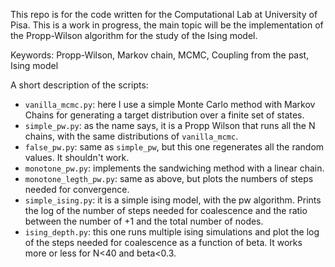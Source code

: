 This repo is for the code written for the Computational Lab at University of
Pisa.
This is a work in progress, the main topic will be the implementation of the
Propp-Wilson algorithm for the study of the Ising model.

Keywords: Propp-Wilson, Markov chain, MCMC, Coupling from the past, Ising model

A short description of the scripts:
- `vanilla_mcmc.py`: here I use a simple Monte Carlo method with Markov Chains
  for generating a target distribution over a finite set of states.
- `simple_pw.py`: as the name says, it is a Propp Wilson that runs all the N
  chains, with the same distributions of `vanilla_mcmc`.
- `false_pw.py`: same as `simple_pw`, but this one regenerates all the random
  values. It shouldn't work.
- `monotone_pw.py`: implements the sandwiching method with a linear chain.
- `monotone_legth_pw.py`:  same as above, but plots the numbers of steps needed
  for convergence.
- `simple_ising.py`: it is a simple ising model, with the pw algorithm. Prints
  the log of the number of steps needed for coalescence and the ratio between
  the number of +1 and the total number of nodes.
- `ising_depth.py`: this one runs multiple ising simulations and plot the log of
  the steps needed for coalescence as a function of beta. It works more or less
  for N<40 and beta<0.3.
